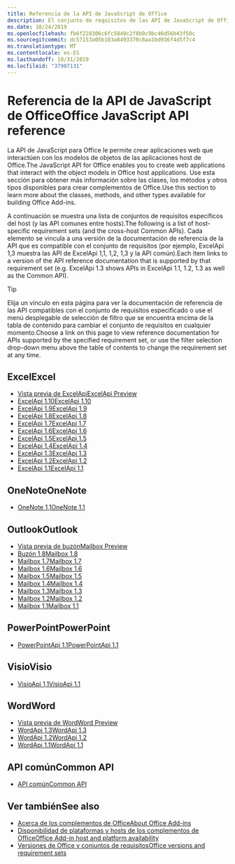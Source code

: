 ```yaml
---
title: Referencia de la API de JavaScript de Office
description: El conjunto de requisitos de las API de JavaScript de Office por host
ms.date: 10/24/2019
ms.openlocfilehash: fb6f228306c6fc5840c2f8b9c9bc46d56b43f50c
ms.sourcegitcommit: dc57153a05b103a8493370c8aa1bd936f4d5f7c4
ms.translationtype: MT
ms.contentlocale: es-ES
ms.lasthandoff: 10/31/2019
ms.locfileid: "37907131"
---
```

# <a name="office-javascript-api-reference"></a><span data-ttu-id="8b473-103">Referencia de la API de JavaScript de Office</span><span class="sxs-lookup"><span data-stu-id="8b473-103">Office JavaScript API reference</span></span>

<span data-ttu-id="8b473-104">La API de JavaScript para Office le permite crear aplicaciones web que interactúen con los modelos de objetos de las aplicaciones host de Office.</span><span class="sxs-lookup"><span data-stu-id="8b473-104">The JavaScript API for Office enables you to create web applications that interact with the object models in Office host applications.</span></span> <span data-ttu-id="8b473-105">Use esta sección para obtener más información sobre las clases, los métodos y otros tipos disponibles para crear complementos de Office.</span><span class="sxs-lookup"><span data-stu-id="8b473-105">Use this section to learn more about the classes, methods, and other types available for building Office Add-ins.</span></span>

<span data-ttu-id="8b473-106">A continuación se muestra una lista de conjuntos de requisitos específicos del host (y las API comunes entre hosts).</span><span class="sxs-lookup"><span data-stu-id="8b473-106">The following is a list of host-specific requirement sets (and the cross-host Common APIs).</span></span> <span data-ttu-id="8b473-107">Cada elemento se vincula a una versión de la documentación de referencia de la API que es compatible con el conjunto de requisitos (por ejemplo, ExcelApi 1,3 muestra las API de ExcelApi 1,1, 1,2, 1,3 y la API común).</span><span class="sxs-lookup"><span data-stu-id="8b473-107">Each item links to a version of the API reference documentation that is supported by that requirement set (e.g. ExcelApi 1.3 shows APIs in ExcelApi 1.1, 1.2, 1.3 as well as the Common API).</span></span>

> [!TIP]
> <span data-ttu-id="8b473-108">Elija un vínculo en esta página para ver la documentación de referencia de las API compatibles con el conjunto de requisitos especificado o use el menú desplegable de selección de filtro que se encuentra encima de la tabla de contenido para cambiar el conjunto de requisitos en cualquier momento.</span><span class="sxs-lookup"><span data-stu-id="8b473-108">Choose a link on this page to view reference documentation for APIs supported by the specified requirement set, or use the filter selection drop-down menu above the table of contents to change the requirement set at any time.</span></span>

## <a name="excel"></a><span data-ttu-id="8b473-109">Excel</span><span class="sxs-lookup"><span data-stu-id="8b473-109">Excel</span></span>

- [<span data-ttu-id="8b473-110">Vista previa de ExcelApi</span><span class="sxs-lookup"><span data-stu-id="8b473-110">ExcelApi Preview</span></span>](/javascript/api/excel?view=excel-js-preview)
- [<span data-ttu-id="8b473-111">ExcelApi 1.10</span><span class="sxs-lookup"><span data-stu-id="8b473-111">ExcelApi 1.10</span></span>](/javascript/api/excel?view=excel-js-1.10)
- [<span data-ttu-id="8b473-112">ExcelApi 1.9</span><span class="sxs-lookup"><span data-stu-id="8b473-112">ExcelApi 1.9</span></span>](/javascript/api/excel?view=excel-js-1.9)
- [<span data-ttu-id="8b473-113">ExcelApi 1.8</span><span class="sxs-lookup"><span data-stu-id="8b473-113">ExcelApi 1.8</span></span>](/javascript/api/excel?view=excel-js-1.8)
- [<span data-ttu-id="8b473-114">ExcelApi 1.7</span><span class="sxs-lookup"><span data-stu-id="8b473-114">ExcelApi 1.7</span></span>](/javascript/api/excel?view=excel-js-1.7)
- [<span data-ttu-id="8b473-115">ExcelApi 1.6</span><span class="sxs-lookup"><span data-stu-id="8b473-115">ExcelApi 1.6</span></span>](/javascript/api/excel?view=excel-js-1.6)
- [<span data-ttu-id="8b473-116">ExcelApi 1.5</span><span class="sxs-lookup"><span data-stu-id="8b473-116">ExcelApi 1.5</span></span>](/javascript/api/excel?view=excel-js-1.5)
- [<span data-ttu-id="8b473-117">ExcelApi 1.4</span><span class="sxs-lookup"><span data-stu-id="8b473-117">ExcelApi 1.4</span></span>](/javascript/api/excel?view=excel-js-1.4)
- [<span data-ttu-id="8b473-118">ExcelApi 1.3</span><span class="sxs-lookup"><span data-stu-id="8b473-118">ExcelApi 1.3</span></span>](/javascript/api/excel?view=excel-js-1.3)
- [<span data-ttu-id="8b473-119">ExcelApi 1.2</span><span class="sxs-lookup"><span data-stu-id="8b473-119">ExcelApi 1.2</span></span>](/javascript/api/excel?view=excel-js-1.2)
- [<span data-ttu-id="8b473-120">ExcelApi 1.1</span><span class="sxs-lookup"><span data-stu-id="8b473-120">ExcelApi 1.1</span></span>](/javascript/api/excel?view=excel-js-1.1)

## <a name="onenote"></a><span data-ttu-id="8b473-121">OneNote</span><span class="sxs-lookup"><span data-stu-id="8b473-121">OneNote</span></span>

- [<span data-ttu-id="8b473-122">OneNote 1,1</span><span class="sxs-lookup"><span data-stu-id="8b473-122">OneNote 1.1</span></span>](/javascript/api/onenote?view=onenote-js-1.1)

## <a name="outlook"></a><span data-ttu-id="8b473-123">Outlook</span><span class="sxs-lookup"><span data-stu-id="8b473-123">Outlook</span></span>

- [<span data-ttu-id="8b473-124">Vista previa de buzón</span><span class="sxs-lookup"><span data-stu-id="8b473-124">Mailbox Preview</span></span>](/javascript/api/outlook?view=outlook-js-preview)
- [<span data-ttu-id="8b473-125">Buzón 1,8</span><span class="sxs-lookup"><span data-stu-id="8b473-125">Mailbox 1.8</span></span>](/javascript/api/outlook?view=outlook-js-1.8)
- [<span data-ttu-id="8b473-126">Mailbox 1.7</span><span class="sxs-lookup"><span data-stu-id="8b473-126">Mailbox 1.7</span></span>](/javascript/api/outlook?view=outlook-js-1.7)
- [<span data-ttu-id="8b473-127">Mailbox 1.6</span><span class="sxs-lookup"><span data-stu-id="8b473-127">Mailbox 1.6</span></span>](/javascript/api/outlook?view=outlook-js-1.6)
- [<span data-ttu-id="8b473-128">Mailbox 1.5</span><span class="sxs-lookup"><span data-stu-id="8b473-128">Mailbox 1.5</span></span>](/javascript/api/outlook?view=outlook-js-1.5)
- [<span data-ttu-id="8b473-129">Mailbox 1.4</span><span class="sxs-lookup"><span data-stu-id="8b473-129">Mailbox 1.4</span></span>](/javascript/api/outlook?view=outlook-js-1.4)
- [<span data-ttu-id="8b473-130">Mailbox 1.3</span><span class="sxs-lookup"><span data-stu-id="8b473-130">Mailbox 1.3</span></span>](/javascript/api/outlook?view=outlook-js-1.3)
- [<span data-ttu-id="8b473-131">Mailbox 1.2</span><span class="sxs-lookup"><span data-stu-id="8b473-131">Mailbox 1.2</span></span>](/javascript/api/outlook?view=outlook-js-1.2)
- [<span data-ttu-id="8b473-132">Mailbox 1.1</span><span class="sxs-lookup"><span data-stu-id="8b473-132">Mailbox 1.1</span></span>](/javascript/api/outlook?view=outlook-js-1.1)

## <a name="powerpoint"></a><span data-ttu-id="8b473-133">PowerPoint</span><span class="sxs-lookup"><span data-stu-id="8b473-133">PowerPoint</span></span>

- [<span data-ttu-id="8b473-134">PowerPointApi 1.1</span><span class="sxs-lookup"><span data-stu-id="8b473-134">PowerPointApi 1.1</span></span>](/javascript/api/powerpoint?view=powerpoint-js-1.1)

## <a name="visio"></a><span data-ttu-id="8b473-135">Visio</span><span class="sxs-lookup"><span data-stu-id="8b473-135">Visio</span></span>

- [<span data-ttu-id="8b473-136">VisioApi 1,1</span><span class="sxs-lookup"><span data-stu-id="8b473-136">VisioApi 1.1</span></span>](/javascript/api/visio?view=visio-js-1.1)

## <a name="word"></a><span data-ttu-id="8b473-137">Word</span><span class="sxs-lookup"><span data-stu-id="8b473-137">Word</span></span>

- [<span data-ttu-id="8b473-138">Vista previa de Word</span><span class="sxs-lookup"><span data-stu-id="8b473-138">Word Preview</span></span>](/javascript/api/word?view=word-js-preview)
- [<span data-ttu-id="8b473-139">WordApi 1.3</span><span class="sxs-lookup"><span data-stu-id="8b473-139">WordApi 1.3</span></span>](/javascript/api/word?view=word-js-1.3)
- [<span data-ttu-id="8b473-140">WordApi 1.2</span><span class="sxs-lookup"><span data-stu-id="8b473-140">WordApi 1.2</span></span>](/javascript/api/word?view=word-js-1.2)
- [<span data-ttu-id="8b473-141">WordApi 1.1</span><span class="sxs-lookup"><span data-stu-id="8b473-141">WordApi 1.1</span></span>](/javascript/api/word?view=word-js-1.1)

## <a name="common-api"></a><span data-ttu-id="8b473-142">API común</span><span class="sxs-lookup"><span data-stu-id="8b473-142">Common API</span></span>

- [<span data-ttu-id="8b473-143">API común</span><span class="sxs-lookup"><span data-stu-id="8b473-143">Common API</span></span>](/javascript/api/office?view=common-js)

## <a name="see-also"></a><span data-ttu-id="8b473-144">Ver también</span><span class="sxs-lookup"><span data-stu-id="8b473-144">See also</span></span>

- [<span data-ttu-id="8b473-145">Acerca de los complementos de Office</span><span class="sxs-lookup"><span data-stu-id="8b473-145">About Office Add-ins</span></span>](/office/dev/add-ins/overview)
- [<span data-ttu-id="8b473-146">Disponibilidad de plataformas y hosts de los complementos de Office</span><span class="sxs-lookup"><span data-stu-id="8b473-146">Office Add-in host and platform availability</span></span>](/office/dev/add-ins/overview/office-add-in-availability)
- [<span data-ttu-id="8b473-147">Versiones de Office y conjuntos de requisitos</span><span class="sxs-lookup"><span data-stu-id="8b473-147">Office versions and requirement sets</span></span>](/office/dev/add-ins/develop/office-versions-and-requirement-sets)
